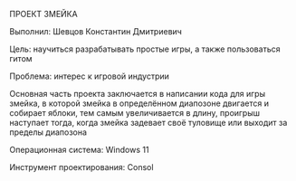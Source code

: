 ПРОЕКТ ЗМЕЙКА


Выполнил: Шевцов Константин Дмитриевич

Цель: научиться разрабатывать простые игры, а также пользоваться гитом

Проблема: интерес к игровой индустрии

Основная часть проекта заключается в написании кода для игры змейка,
в которой змейка в определённом диапозоне двигается и собирает яблоки,
тем самым увеличивается в длину, проигрыш наступает тогда, когда змейка задевает
своё туловище или выходит за пределы диапозона

Операционная система: Windows 11

Инструмент проектирования: Consol 